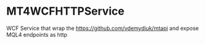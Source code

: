 # MT4WCFHTTPService
WCF Service that wrap the https://github.com/vdemydiuk/mtapi and expose MQL4 endpoints as http
